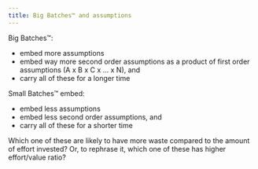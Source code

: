 ```yaml
---
title: Big Batches™ and assumptions
---
```


Big Batches™:
- embed more assumptions
- embed way more second order assumptions as a product of first order assumptions (A x B x C x ... x N), and
- carry all of these for a longer time

Small Batches™ embed:
- embed less assumptions
- embed less second order assumptions, and
- carry all of these for a shorter time

Which one of these are likely to have more waste compared to the amount of effort invested?
Or, to rephrase it, which one of these has higher effort/value ratio?
